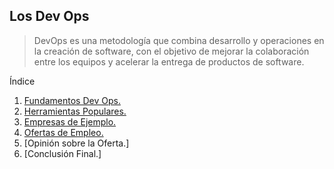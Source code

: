 ## Los Dev Ops

> DevOps es una metodología que combina desarrollo y operaciones en la creación de software, con el objetivo de mejorar la colaboración entre los equipos y acelerar la entrega de productos de software. 

Índice
1. [Fundamentos Dev Ops.](https://github.com/tirirote/devops/blob/main/fundamentos%20devops.md)
2. [Herramientas Populares.](https://github.com/tirirote/devops/blob/main/Herramientas%20populares.md)
3. [Empresas de Ejemplo.](https://github.com/tirirote/devops/blob/main/Ejemplos%20de%20Empresas%20con%20Implementaci%C3%B3n%20de%20DevOps.md)
4. [Ofertas de Empleo.](https://github.com/tirirote/devops/blob/main/oferta%20de%20trabajo.md)
5. [Opinión sobre la Oferta.]
6. [Conclusión Final.]
